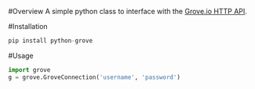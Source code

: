 #Overview
A simple python class to interface with the [Grove.io HTTP API](https://grove.io/help/api).

#Installation
```python
pip install python-grove
```

#Usage
```python
import grove
g = grove.GroveConnection('username', 'password')
```